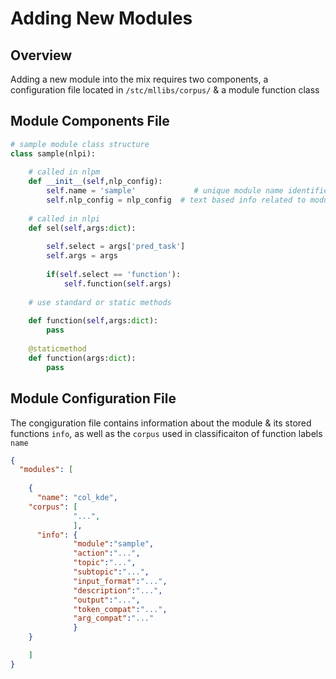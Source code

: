 # Adding New Modules

## Overview

Adding a new module into the mix requires two components, a configuration file located in `/stc/mllibs/corpus/` & a module function class

## Module Components File

```python
# sample module class structure
class sample(nlpi):
    
    # called in nlpm
    def __init__(self,nlp_config):
        self.name = 'sample'             # unique module name identifier (used in nlpm/nlpi)
        self.nlp_config = nlp_config  # text based info related to module (used in nlpm/nlpi)
        
    # called in nlpi
    def sel(self,args:dict):
        
        self.select = args['pred_task']
        self.args = args
        
        if(self.select == 'function'):
            self.function(self.args)
        
    # use standard or static methods
        
    def function(self,args:dict):
        pass
        
    @staticmethod
    def function(args:dict):
        pass
```

## Module Configuration File

The congiguration file contains information about the module & its stored functions `info`, as well as the `corpus` used in classificaiton of function labels `name`

``` json
{
  "modules": [
    
    {
      "name": "col_kde",
    "corpus": [
              "...",
              ],
      "info": {
              "module":"sample",
              "action":"...",
              "topic":"...",
              "subtopic":"...",
              "input_format":"...",
              "description":"...",
              "output":"...",
              "token_compat":"...",
              "arg_compat":"..."
              }
    }

	]
}